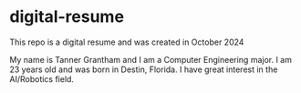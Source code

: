 # digital-resume
 This repo is a digital resume and was created in October 2024

 My name is Tanner Grantham and I am a Computer Engineering major. I am 23 years old and was born in Destin, Florida. I have great interest in the AI/Robotics field. 